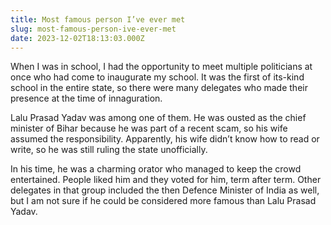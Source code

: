 ```yaml
---
title: Most famous person I’ve ever met
slug: most-famous-person-ive-ever-met
date: 2023-12-02T18:13:03.000Z
---
```


When I was in school, I had the opportunity to meet multiple politicians at once who had come to inaugurate my school. It was the first of its-kind school in the entire state, so there were many delegates who made their presence at the time of innaguration.

Lalu Prasad Yadav was among one of them. He was ousted as the chief minister of Bihar because he was part of a recent scam, so his wife assumed the responsibility. Apparently, his wife didn’t know how to read or write, so he was still ruling the state unofficially.

In his time, he was a charming orator who managed to keep the crowd entertained. People liked him and they voted for him, term after term. Other delegates in that group included the then Defence Minister of India as well, but I am not sure if he could be considered more famous than Lalu Prasad Yadav.
